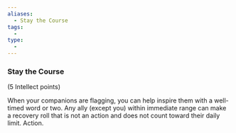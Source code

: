 ```yaml
---
aliases:
  - Stay the Course
tags:
  - 
type:
  - 
---
```

### Stay the Course

(5 Intellect points)

When your companions are flagging, you can help inspire them with a well-timed word or two. Any ally (except you) within immediate range can make a recovery roll that is not an action and does not count toward their daily limit. Action.